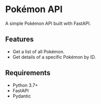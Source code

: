 # Pokémon API

A simple Pokémon API built with FastAPI.

## Features

- Get a list of all Pokémon.
- Get details of a specific Pokémon by ID.

## Requirements

- Python 3.7+
- FastAPI
- Pydantic
